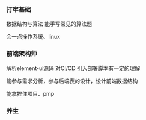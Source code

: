 ### 打牢基础

数据结构与算法 能手写常见的算法题 

会一点操作系统、linux 

### 前端架构师

解析element-ui源码 对CI/CD 引入部署脚本有一定的理解

能参与需求分析，参与后端表的设计，设计前端数据结构

能拿捏住项目、pmp

### 养生